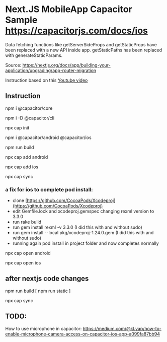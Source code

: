 Next.JS MobileApp Capacitor Sample
https://capacitorjs.com/docs/ios
===========

Data fetching functions like getServerSideProps and getStaticProps have been replaced with a new API inside app. getStaticPaths has been replaced with generateStaticParams.

Source: https://nextjs.org/docs/app/building-your-application/upgrading/app-router-migration



Instruction based on this [Youtube video](https://www.youtube.com/watch?v=S55BrlnLup8&t=552s)


Instruction
-------------

npm i @capacitor/core

npm i -D @capacitor/cli

npx cap init

npm i @capacitor/android @capacitor/ios

npm run build

npx cap add android

npx cap add ios

npx cap sync

### a fix for ios to complete pod install:
* clone [https://github.com/CocoaPods/Xcodeproj](https://github.com/CocoaPods/Xcodeproj)
* edit Gemfile.lock and xcodeproj.gemspec changing rexml version to 3.3.0
* run rake build
* run gem install rexml -v 3.3.0 (I did this with and without sudo)
* run gem install --local pkg/xcodeproj-1.24.0.gem (I did this with and without sudo)
* running again pod install in project folder and now completes normally


npx cap open android

npx cap open ios

after nextjs code changes
------------

npm run build [ npm run static ]

npx cap sync

TODO:
------------

How to use microphone in capacitor: https://medium.com/@kl.yap/how-to-enable-microphone-camera-access-on-capacitor-ios-app-a099fa87bb94


